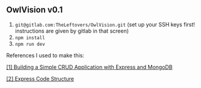 ## OwlVision v0.1

1. `git@gitlab.com:TheLeftovers/OwlVision.git` (set up your SSH keys first! instructions are given by gitlab in that screen)
2. `npm install`
3. `npm run dev`

References I used to make this:

[[1] Building a Simple CRUD Application with Express and MongoDB](https://zellwk.com/blog/crud-express-mongodb/)

[[2] Express Code Structure](https://github.com/focusaurus/express_code_structure)
